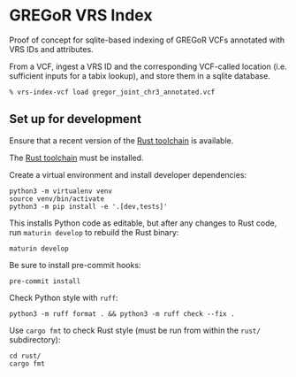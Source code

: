 # GREGoR VRS Index

Proof of concept for sqlite-based indexing of GREGoR VCFs annotated with VRS IDs and attributes.

From a VCF, ingest a VRS ID and the corresponding VCF-called location (i.e. sufficient inputs for a tabix lookup), and store them in a sqlite database.

```shell
% vrs-index-vcf load gregor_joint_chr3_annotated.vcf
```

<!--Given a VRS ID, retrieve VCF-associated data (output format TBD)-->
<!---->
<!--```shell-->
<!--% vrs-index-vcf fetch-id HBtEUibAIKjZxBALaDFky0RDf56_IKT6-->
<!--DbRow { vrs_id: "HBtUUibAIKjZxIALaDFky0RDf56_LKT6", chr: "3", pos: 10125 }-->
<!--```-->
<!---->
<!--Or fetch all rows within a coordinate range:-->
<!---->
<!--```shell-->
<!--% vrs-index-vc fetch-range 3 10110 10140-->
<!--[DbRow { vrs_id: "HBtEtibAIKjZxBALaDFky0RDft6_IKT6", chr: "3", pos: 10125 }, DbRow { vrs_id: "2d0wfnw9IQpcf7ACZ5tla-NtP-u34Vmj", chr: "3", pos: 10128 }, DbRow { vrs_id: "PXiNdKr3kDiKJtkjolwiYpisen68Vz1d", chr: "3", pos: 10136 }, DbRow { vrs_id: "zs65-UuparftqeXlL_ZhSCfZiBmbpr49", chr: "3", pos: 10137 }, DbRow { vrs_id: "3Cf2iW7hC1bMORih10jXS40nwE5tdaD8", chr: "3", pos: 10138 }, DbRow { vrs_id: "EaMAbMRxCU4EkasuuX5rLupA-SXPpi6O", chr: "3", pos: 10138 }]-->
<!--```-->

## Set up for development

Ensure that a recent version of the [Rust toolchain](https://www.rust-lang.org/tools/install) is available.

The [Rust toolchain](https://www.rust-lang.org/tools/install) must be installed.

Create a virtual environment and install developer dependencies:

```shell
python3 -m virtualenv venv
source venv/bin/activate
python3 -m pip install -e '.[dev,tests]'
```

This installs Python code as editable, but after any changes to Rust code, run ``maturin develop`` to rebuild the Rust binary:

```shell
maturin develop
```

Be sure to install pre-commit hooks:

```shell
pre-commit install
```

Check Python style with `ruff`:

```shell
python3 -m ruff format . && python3 -m ruff check --fix .
```

Use `cargo fmt` to check Rust style (must be run from within the `rust/` subdirectory):

```shell
cd rust/
cargo fmt
```

<!--Run tests with `pytest`:-->
<!---->
<!--```shell-->
<!--pytest-->
<!--```-->
